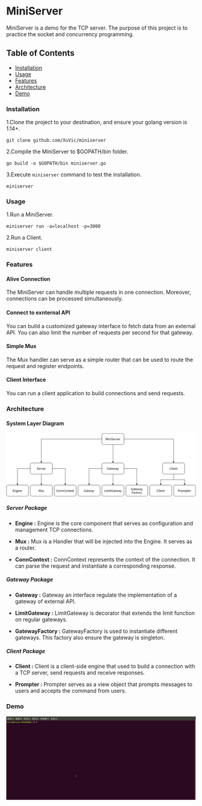 # MiniServer

MiniServer is a demo for the TCP server. The purpose of this project is to practice the socket and concurrency programming.

## Table of Contents

* [Installation](#installation)
* [Usage](#usage)
* [Features](#features)
* [Architecture](#architecture)
* [Demo](#Demo)

### Installation

1.Clone the project to your destination, and ensure your golang version is 1.14+.

    git clone github.com/XuVic/miniserver

2.Compile the MiniServer to $GOPATH/bin folder.

    go build -o $GOPATH/bin miniserver.go

3.Execute `miniserver` command to test the installation.

    miniserver

### Usage

1.Run a MiniServer.

    miniserver run -a=localhost -p=3000

2.Run a Client.

    miniserver client

### Features

#### Alive Connection

The MiniServer can handle multiple requests in one connection. Moreover, connections can be processed simultaneously.

#### Connect to exnternal API

You can build a customized gateway interface to fetch data from an external API. You can also limit the number of requests per second for that gateway.

#### Simple Mux

The Mux handler can serve as a simple router that can be used to route the request and register endpoints.

#### Client Interface

You can run a client application to build connections and send requests.

### Architecture

#### System Layer Diagram

![Layer Digram image](doc/layer_diagram.jpg)

##### Server Package

* **Engine :** Engine is the core component that serves as configuration and management TCP connections.

* **Mux :** Mux is a Handler that will be injected into the Engine. It serves as a router.

* **ConnContext :** ConnContext represents the context of the connection. It can parse the request and instantiate a corresponding response.

##### Gateway Package

* **Gateway :** Gateway an interface regulate the implementation of a gateway of external API.

* **LimitGateway :** LimitGateway is decorator that extends the limit function on regular gateways.

* **GatewayFactory :** GatewayFactory is used to instantiate different gateways. This factory also ensure the gateway is singleton.

##### Client Package

* **Client :** Client is a client-side engine that used to build a connection with a TCP server, send requests and receive responses.

* **Prompter :** Prompter serves as a view object that prompts messages to users and accepts the command from users.

### Demo

![Demo image](doc/demo.gif)